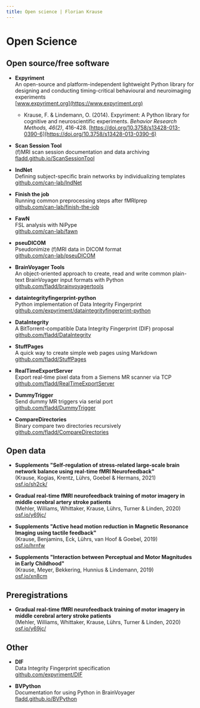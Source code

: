 ```yaml
---
title: Open science | Florian Krause
---
```


# Open Science

## Open source/free software
* **Expyriment**  
  An open-source and platform-independent lightweight Python library for designing and conducting timing-critical behavioural and neuroimaging experiments  
  [www.expyriment.org](https://www.expyriment.org)

    * Krause, F. & Lindemann, O. (2014). Expyriment: A Python library for
cognitive and neuroscientific experiments. _Behavior Research Methods,
46(2)_, 416-428.
[https://doi.org/10.3758/s13428-013-0390-6](https://doi.org/10.3758/s13428-013-0390-6)  

* **Scan Session Tool**  
  (f)MRI scan session documentation and data archiving  
  [fladd.github.io/ScanSessionTool](http://fladd.github.io/ScanSessionTool)
  
* **IndNet**  
  Defining subject-specific brain networks by individualizing templates  
  [github.com/can-lab/IndNet](https://github.com/can-lab/IndNet)

* **Finish the job**  
  Running common preprocessing steps after fMRIprep  
  [github.com/can-lab/finish-the-job](https://github.com/can-lab/finish-the-job)
  
* **FawN**  
  FSL analysis with NiPype  
  [github.com/can-lab/fawn](https://github.com/can-lab/fawn)
  
* **pseuDICOM**  
  Pseudonimize (f)MRI data in DICOM format  
  [github.com/can-lab/pseuDICOM](https://github.com/can-lab/pseuDICOM)
  
* **BrainVoyager Tools**  
  An object-oriented approach to create, read and write common plain-text BrainVoyager input formats with Python  
  [github.com/fladd/brainvoyagertools](https://github.com/fladd/brainvoyagertools)
  
* **dataintegrityfingerprint-python**  
  Python implementation of Data Integrity Fingerprint  
  [github.com/expyriment/dataintegrityfingerprint-python](https://github.com/expyriment/dataintegrityfingerprint-python)
  
* **DataIntegrity**  
  A BitTorrent-compatible Data Integrity Fingerprint (DIF) proposal  
  [github.com/fladd/DataIntegrity](https://github.com/fladd/DataIntegrity)
 
* **StuffPages**  
  A quick way to create simple web pages using Markdown  
  [github.com/fladd/StuffPages](https://github.com/fladd/StuffPages)
  
* **RealTimeExportServer**  
  Export real-time pixel data from a Siemens MR scanner via TCP  
  [github.com/fladd/RealTimeExportServer](https://github.com/fladd/RealTimeExportServer)
  
* **DummyTrigger**  
  Send dummy MR triggers via serial port  
  [github.com/fladd/DummyTrigger](https://github.com/fladd/DummyTrigger)
  
* **CompareDirectories**  
  Binary compare two directories recursively  
  [github.com/fladd/CompareDirectories](https://github.com/fladd/CompareDirectories)

## Open data
* **Supplements "Self-regulation of stress-related large-scale brain network balance using real-time fMRI Neurofeedback"**  
   (Krause, Kogias, Krentz, Lührs, Goebel & Hermans, 2021)  
   [osf.io/sh2ck/](https://osf.io/sh2ck/)

* **Gradual real-time fMRI neurofeedback training of motor imagery in middle cerebral artery stroke patients**  
  (Mehler, Williams, Whittaker, Krause, Lührs, Turner & Linden, 2020)  
  [osf.io/y69jc/](https://osf.io/y69jc/)
  
* **Supplements "Active head motion reduction in Magnetic Resonance Imaging using tactile feedback"**  
  (Krause, Benjamins, Eck, Lührs, van Hoof & Goebel, 2019)  
  [osf.io/hrnfw](https://osf.io/hrnfw/)
  
* **Supplements "Interaction between Perceptual and Motor Magnitudes in Early Childhood"**  
  (Krause, Meyer, Bekkering, Hunnius & Lindemann, 2019)  
  [osf.io/xn8cm](https://osf.io/xn8cm/)

## Preregistrations
* **Gradual real-time fMRI neurofeedback training of motor imagery in middle cerebral artery stroke patients**  
  (Mehler, Williams, Whittaker, Krause, Lührs, Turner & Linden, 2020)  
  [osf.io/y69jc/](https://osf.io/y69jc/)
  
## Other
* **DIF**  
  Data Integrity Fingerprint specification  
  [github.com/expyriment/DIF](https://github.com/expyriment/DIF)

* **BVPython**  
  Documentation for using Python in BrainVoyager  
  [fladd.github.io/BVPython](https://fladd.github.io/BVPython)
